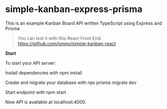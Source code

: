 # simple-kanban-express-prisma
This is an example Kanban Board API written TypeScript using Express and Prisma

> You can test it with this React Front End: https://github.com/ionmx/simple-kanban-react

**Start**

  To start your API server:

  Install dependencies with npm install

  Create and migrate your database with npx prisma migrate dev

  Start endpoint with npm start

  Now API is available at localhost:4000.
